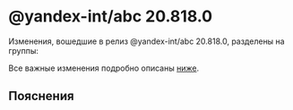 # @yandex-int/abc 20.818.0

<!-- ЧЕЛОВЕЧЕСКОЕ ВСТУПЛЕНИЕ -->

Изменения, вошедшие в релиз @yandex-int/abc 20.818.0, разделены на группы:

Все важные изменения подробно описаны [ниже](#Пояснения).

## Пояснения

